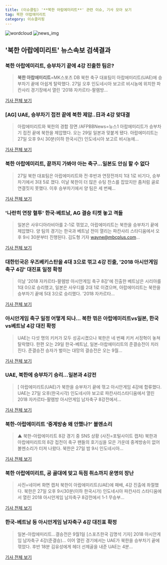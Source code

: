 ```yaml
---
title: (이슈클립) '**북한 아랍에미리트**' 관련 이슈, 기사 모아 보기
tag: 북한 아랍에미리트
category: 이슈클리핑
---
```

![wordcloud](https://s3.ap-northeast-2.amazonaws.com/lyrics101-wordcloud/2018-08-28-1535412090.png)
![news_img](https://user-images.githubusercontent.com/42597476/44507050-1206f400-a6e4-11e8-8d98-7ffbfebb353f.png)
## **'**북한 아랍에미리트**'** 뉴스속보 검색결과
### **북한 아랍에미리트**, 승부차기 끝에 4강 진출한 팀은?

>**북한 아랍에미리트**=MK스포츠 DB 북한 축구 대표팀이 아랍에미리트(UAE)에 승부차기 끝에 아쉽게 탈락했다. 27일 오후 인도네시아 보고르 비시농에 위치한 파칸사리 경기장에서 열린 '2018 자카르타-팔렘방...

<a href="http://star.mbn.co.kr/view.php?year=2018&no=538991&refer=portal" target="_blank">기사 전체 보기</a>

### [AG] UAE, 승부차기 접전 끝에 북한 제압..日과 4강 맞대결

>아랍에미리트와 북한의 경합 장면 /AFPBBNews=뉴스1 아랍에미리트가 승부차기 접전 끝에 북한을 제압했다. 오는 29일 일본과 맞붙게 됐다. 아랍에미리트는 27일 오후 9시 30분(이하 한국시간) 인도네시아 보고르 비시농에...

<a href="http://star.mt.co.kr/stview.php?no=2018082723124892550" target="_blank">기사 전체 보기</a>

### **북한 아랍에미리트**, 끝까지 가봐야 아는 축구…일본도 안심 할 수 없다

>27일 북한 대표팀은 아랍에미리트와 전·후반과 연장전까지 1대 1로 비기다, 승부차기에서 3대 5로 졌다. 이날 북한이 더 많은 슈팅 찬스를 잡았지만 좀처럼 골로 연결짓지 못했다.   이후 승부차기에서 양 팀은 세 번째...

<a href="http://www.newsrep.co.kr/news/articleView.html?idxno=57231" target="_blank">기사 전체 보기</a>

### '나란히 연장 혈투' 한국·베트남, AG 결승 티켓 놓고 격돌

>일본은 사우디아라비아를 2-1로 꺾었고, 아랍에미리트는 북한을 승부차기 끝에 제압했다. 양 팀의 경기는 한국과 베트남 전이 열리는 파칸사리 스타디움에서 오후 9시 30분부터 진행된다.   김도형 기자 wayne@mbcplus.com...

<a href="http://www.mbcsportsplus.com/news/?mode=view&cate=29&b_idx=99884575.000" target="_blank">기사 전체 보기</a>

### 대한민국은 우즈베키스탄을 4대 3으로 꺾고 4강 진출, '2018 아시안게임 축구 4강' 대진표 일정 확정

>이날 '2018 자카르타-팔렘방 아시안게임 축구 8강'에 진출한 베트남은 시리아를 1대 0으로 승리했고, 일본은 사우디를 2대 1로 이겼으며, 아랍에미리트는 북한을 승부차기 끝에 5대 3으로 승리했다. '2018 자카르타...

<a href="http://www.lecturernews.com/news/articleView.html?idxno=6365" target="_blank">기사 전체 보기</a>

### 아시안게임 축구 일정 어떻게 되나… 북한 꺾은 아랍에미리트vs일본, 한국vs베트남 4강 대진 확정

>UAE는 다섯 명의 키커가 모두 성공시켰으나 북한은 네 번째 키커 서정혁이 놓쳐 탈락했다. 한편 오는 29일 한국-베트남, 일본-아랍에미리트의 준결승전이 치러진다. 준결승전 승자가 벌이는 대망의 결승전은 오는 9월...

<a href="http://www.topdaily.kr/news/articleView.html?idxno=54995" target="_blank">기사 전체 보기</a>

### UAE, 북한에 승부차기 승리…일본과 4강전

>[ 아랍에미리트(UAE)가 북한을 승부차기 끝에 꺾고 아시안게임 4강에 합류했다. UAE는 27일 오후(한국시각) 인도네시아 보고로 파칸사리스타디움에서 열린 2018 자카르타-팔렘방 아시안게임 남자축구 8강전에서...

<a href="http://www.mydaily.co.kr/new_yk/html/read.php?newsid=201808280021382108&ext=na" target="_blank">기사 전체 보기</a>

### 북한-아랍에미리트 ‘중계방송 왜 안했나?’ 볼멘소리

>▲ 북한-아랍에미리트 8강 경기 중 SNS 상황 (사진=포털사이트 캡처) 북한과 아랍에미리트의 8강 접전이 축구 팬들의 호기심을 모은 가운데 중계방송이 없어 볼멘소리가 터져 나왔다. 북한은 27일 밤 9시 인도네시아...

<a href="http://www.ecomedia.co.kr/news/newsview.php?ncode=1065547839787564" target="_blank">기사 전체 보기</a>

### **북한 아랍에미리트**, 공 골대에 맞고 득점 취소까지 운명의 장난

>사진=네이버 화면 캡처 북한이 아랍에미리트(UAE)에 패배, 4강 진출에 좌절했다. 북한은 27일 오후 9시30분(이하 한국시가) 인도네시아 파칸사리 스타디움에서 열린 2018 아시안게임 남자축구 8강전에서 1-1 무승부...

<a href="http://www.nextdaily.co.kr/news/article.html?id=20180828800005" target="_blank">기사 전체 보기</a>

### 한국-베트남 등 아시안게임 남자축구 4강 대진표 확정

>일본-아랍에미리트…결승전은 9월1일 [스포츠한국 김명석 기자] 2018 아시안게임 남자축구 4강(준결승)... 이어 열린 경기에서는 UAE가 북한을 승부차기 끝에 꺾었다. 후반 18분 김유성에게 헤더 선제골을 내준 UAE는 4분...

<a href="http://sports.hankooki.com/lpage/soccer/201808/sp2018082800522098040.htm" target="_blank">기사 전체 보기</a>



